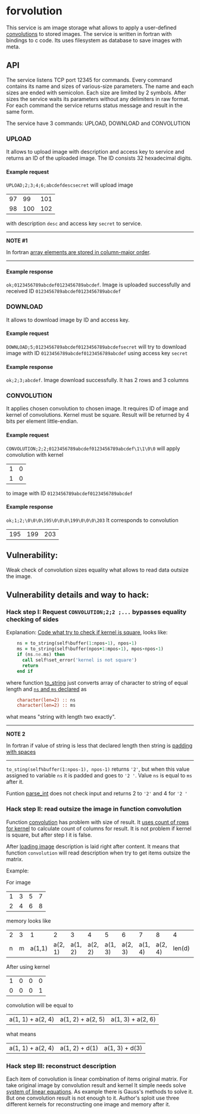 # forvolution
This service is am image storage what allows to apply a user-defined [convolutions](https://en.wikipedia.org/wiki/Kernel_(image_processing)) to stored images. The service is written in fortran with bindings to c code. Its uses filesystem as database to save images with meta.

## API

The service listens TCP port 12345 for commands. Every command contains its name and sizes of various-size parameters. The name and each sizes are ended with semicolon. Each size are limited by 2 symbols. After sizes the service waits its parameters without any delimiters in raw format. For each command the service returns status message and result in the same form.

The service have 3 commands: UPLOAD, DOWNLOAD and CONVOLUTION

### UPLOAD

It allows to upload image with description and access key to service and returns an ID of the uploaded image. The ID consists 32 hexadecimal digits.

#### Example request
`UPLOAD;2;3;4;6;abcdefdescsecret` will upload image

|     |     |     |
|-----|-----|-----|
|  97 |  99 | 101 |
|  98 | 100 | 102 |

with description `desc` and access key `secret` to service.

---

**NOTE #1**

In fortran [array elements are stored in column-major order](https://docs.oracle.com/cd/E19957-01/805-4939/6j4m0vn6r/index.html).

---

#### Example response
`ok;0123456789abcdef0123456789abcdef`. Image is uploaded successfully and received ID `0123456789abcdef0123456789abcdef`

### DOWNLOAD

It allows to download image by ID and access key. 

#### Example request
`DOWNLOAD;5;0123456789abcdef0123456789abcdefsecret` will try to download image with ID `0123456789abcdef0123456789abcdef` using access key `secret`

#### Example response
`ok;2;3;abcdef`. Image download successfully. It has 2 rows and 3 columns

### CONVOLUTION

It applies chosen convolution to chosen image. It requires ID of image and kernel of convolutions. Kernel must be square. Result will be returned by 4 bits per element little-endian.

#### Example request
`CONVOLUTION;2;2;0123456789abcdef0123456789abcdef\1\1\0\0` will apply convolution with kernel

|   |   |
|---|---|
| 1 | 0 |
| 1 | 0 |

to image with ID `0123456789abcdef0123456789abcdef`

#### Example response
`ok;1;2;\0\0\0\195\0\0\0\199\0\0\0\203`
It corresponds to convolution

|   |   |   |
|---|---|---|
|195|199|203|

## Vulnerability:
Weak check of convolution sizes equality what allows to read data outsize the image. 

## Vulnerability details and way to hack:

### Hack step I: Request `CONVOLUTION;2;2 ;...` bypasses equality checking of sides

Explanation: 
[Code what try to check if kernel is square](https://github.com/HITB-CyberWeek/proctf-2021/blob/main/services/forvolution/src/src/connection_handler.f90#L460-L465), looks like:

```fortran
    ns = to_string(self%buffer(1:npos-1), npos-1)
    ms = to_string(self%buffer(npos+1:mpos-1), mpos-npos-1)
    if (ns.ne.ms) then
      call self%set_error('kernel is not square')
      return
    end if
```

where function [to_string](https://github.com/HITB-CyberWeek/proctf-2021/blob/main/services/forvolution/src/src/string_utils.f90#L48-L65) just converts array of character to string of equal length and [`ns` and `ms` declared](https://github.com/HITB-CyberWeek/proctf-2021/blob/main/services/forvolution/src/src/connection_handler.f90#L443-L444) as

```fortran
    character(len=2) :: ns
    character(len=2) :: ms
```

what means "string with length two exactly".

---

**NOTE 2**

In fortran if value of string is less that declared length then string is [padding with spaces](https://fortranwiki.org/fortran/files/character_handling_in_Fortran.html)

---

`to_sting(self%buffer(1:npos-1), npos-1)` returns `'2'`, but when this value assigned to variable `ns` it is padded and goes to `'2 '`. Value `ns` is equal to `ms` after it.

Funtion [parse_int](https://github.com/HITB-CyberWeek/proctf-2021/blob/main/services/forvolution/src/src/string_utils.f90#L116-L126) does not check input and returns 2 to `'2'` and 4 for `'2 '`

### Hack step II: read outsize the image in function convolution
Function [convolution](https://github.com/HITB-CyberWeek/proctf-2021/blob/main/services/forvolution/src/src/matrix.f90#L9-L31) has problem with size of result. It [uses count of rows for kernel](https://github.com/HITB-CyberWeek/proctf-2021/blob/main/services/forvolution/src/src/matrix.f90#L23) to calculate count of columns for result. It is not problem if kernel is square, but after step I it is false.

After [loading image](https://github.com/HITB-CyberWeek/proctf-2021/blob/main/services/forvolution/src/src/database.f90#L83-L156) description is laid right after content. It means that function `convolution` will read description when try to get items outsize the matrix.

Example:

For image

|   |   |   |   |
|---|---|---|---|
| 1 | 3 | 5 | 7 |
| 2 | 4 | 6 | 8 |

memory looks like

|   |   |        |         |         |         |         |         |         |         |        |      |      |      |      |
|---|---|--------|---------|---------|---------|---------|---------|---------|---------|--------|------|------|------|------|
| 2 | 3 |     1  |       2 |       3 |       4 |       5 |       6 |       7 |       8 |      4 |  100 |  101 |  115 |   99 |
| n | m | a(1,1) | a(2, 1) | a(1, 2) | a(2, 2) | a(1, 3) | a(2, 3) | a(1, 4) | a(2, 4) | len(d) | d(1) | d(2) | d(3) | d(4) |

After using kernel

|   |   |   |   |
|---|---|---|---|
| 1 | 0 | 0 | 0 |
| 0 | 0 | 0 | 1 |

convolution will be equal to

|                   |                   |                   |
|-------------------|-------------------|-------------------|
| a(1, 1) + a(2, 4) | a(1, 2) + a(2, 5) | a(1, 3) + a(2, 6) |

what means

|                   |                 |                |
|-------------------|-----------------|----------------|
| a(1, 1) + a(2, 4) | a(1, 2) +  d(1) | a(1, 3) + d(3) |

### Hack step III: reconstruct description

Each item of convolution is linear combination of items original matrix. For take original image by convolution result and kernel It simple needs solve [system of linear equations](https://en.wikipedia.org/wiki/System_of_linear_equations). As example there is Gauss's methods to solve it. But one convolution result is not enough to it. Author's sploit use three different kernels for reconstructing one image and memory after it.
